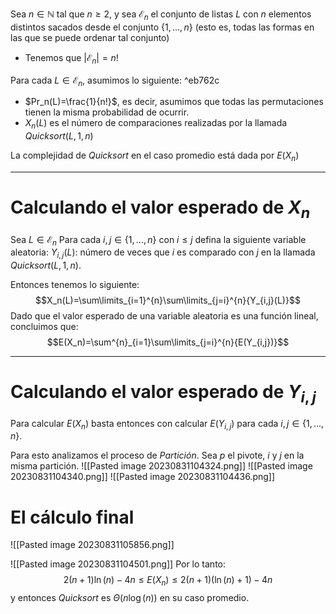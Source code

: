Sea $n\in\mathbb{N}$ tal que $n\geq 2$, y sea $\mathcal{E}_n$ el conjunto de listas $L$ con $n$ elementos distintos sacados desde el conjunto $\{1,...,n\}$ (esto es, todas las formas en las que se puede ordenar tal conjunto)
- Tenemos que $|\mathcal{E}_n|=n!$

Para cada $L\in\mathcal{E}_n$, asumimos lo siguiente: ^eb762c
- $Pr_n(L)=\frac{1}{n!}$, es decir, asumimos que todas las permutaciones tienen la misma probabilidad de ocurrir.
- $X_n(L)$ es el número de comparaciones realizadas por la llamada $Quicksort(L, 1, n)$

La complejidad de $Quicksort$ en el caso promedio está dada por $E(X_n)$

---
# Calculando el valor esperado de $X_n$
Sea $L\in\mathcal{E}_n$
Para cada $i,j\in\{1,...,n\}$ con $i\leq j$ defina la siguiente variable aleatoria:
$Y_{i,j}(L)$: número de veces que $i$ es comparado con $j$ en la llamada $Quicksort(L, 1, n)$.

Entonces tenemos lo siguiente:
$$X_n(L)=\sum\limits_{i=1}^{n}\sum\limits_{j=i}^{n}{Y_{i,j}(L)}$$
Dado que el valor esperado de una variable aleatoria es una función lineal, concluimos que:
$$E(X_n)=\sum^{n}_{i=1}\sum\limits_{j=i}^{n}{E(Y_{i,j})}$$

---
# Calculando el valor esperado de $Y_{i,j}$
Para calcular $E(X_n)$ basta entonces con calcular $E(Y_{i,j})$ para cada $i,j\in\{1,...,n\}$.

Para esto analizamos el proceso de $Partición$. Sea $p$ el pivote, $i$ y $j$ en la misma partición.
![[Pasted image 20230831104324.png]]
![[Pasted image 20230831104340.png]]
![[Pasted image 20230831104436.png]]
# El cálculo final
![[Pasted image 20230831105856.png]]

![[Pasted image 20230831104501.png]]
Por lo tanto:
$$2(n+1)\ln(n)-4n\leq E(X_n)\leq 2(n+1)(\ln(n)+1)-4n$$
y entonces $Quicksort$ es $\Theta(n\log(n))$ en su caso promedio.